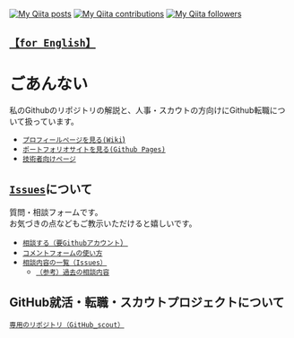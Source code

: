 [![My Qiita posts](https://qiita-badge.apiapi.app/s/nomurasan/posts.svg)](http://qiita.com/nomurasan) [![My Qiita contributions](https://qiita-badge.apiapi.app/s/nomurasan/contributions.svg)](http://qiita.com/nomurasan) [![My Qiita followers](https://qiita-badge.apiapi.app/s/nomurasan/followers.svg)](http://qiita.com/nomurasan)

## [`【for English】`](https://github.com/shimajima-eiji/shimajima-eiji/blob/master/README_en.md)

# ごあんない
私のGithubのリポジトリの解説と、人事・スカウトの方向けにGithub転職について扱っています。

- [`プロフィールページを見る(Wiki`)](https://github.com/shimajima-eiji/shimajima-eiji/wiki)
- [`ポートフォリオサイトを見る(Github Pages)`](https://shimajima-eiji.github.io/)
- [`技術者向けページ`](https://github.com/shimajima-eiji/shimajima-eiji)

## [`Issues`](https://github.com/shimajima-eiji/shimajima-eiji/issues)について
質問・相談フォームです。
<br>お気づきの点などもご教示いただけると嬉しいです。

- [`相談する（要Githubアカウント`）](https://github.com/shimajima-eiji/shimajima-eiji/issues/new)
- [`コメントフォームの使い方`](https://github.com/shimajima-eiji/shimajima-eiji/wiki/【解説】Issues)
- [`相談内容の一覧（Issues）`](https://github.com/shimajima-eiji/README/issues)
  - [`（参考）過去の相談内容`](https://github.com/shimajima-eiji/README/issues?q=is%3Aissue+is%3Aclosed)

## GitHub就活・転職・スカウトプロジェクトについて
[`専用のリポジトリ（GitHub_scout）`](https://github.com/shimajima-eiji/Github_scout)
